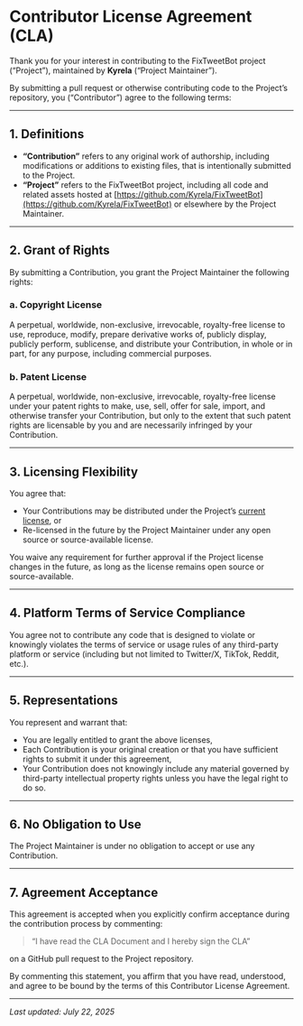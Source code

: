 # Contributor License Agreement (CLA)

Thank you for your interest in contributing to the FixTweetBot project (“Project”), maintained by **Kyrela** (“Project Maintainer”).

By submitting a pull request or otherwise contributing code to the Project’s repository, you (“Contributor”) agree to the following terms:

---

## 1. Definitions

- **“Contribution”** refers to any original work of authorship, including modifications or additions to existing files, that is intentionally submitted to the Project.
- **“Project”** refers to the FixTweetBot project, including all code and related assets hosted at [https://github.com/Kyrela/FixTweetBot](https://github.com/Kyrela/FixTweetBot) or elsewhere by the Project Maintainer.

---

## 2. Grant of Rights

By submitting a Contribution, you grant the Project Maintainer the following rights:

### a. Copyright License

A perpetual, worldwide, non-exclusive, irrevocable, royalty-free license to use, reproduce, modify, prepare derivative works of, publicly display, publicly perform, sublicense, and distribute your Contribution, in whole or in part, for any purpose, including commercial purposes.

### b. Patent License

A perpetual, worldwide, non-exclusive, irrevocable, royalty-free license under your patent rights to make, use, sell, offer for sale, import, and otherwise transfer your Contribution, but only to the extent that such patent rights are licensable by you and are necessarily infringed by your Contribution.

---

## 3. Licensing Flexibility

You agree that:
- Your Contributions may be distributed under the Project’s [current license](https://github.com/Kyrela/FixTweetBot/blob/main/LICENSE), or
- Re-licensed in the future by the Project Maintainer under any open source or source-available license.

You waive any requirement for further approval if the Project license changes in the future, as long as the license remains open source or source-available.

---

## 4. Platform Terms of Service Compliance

You agree not to contribute any code that is designed to violate or knowingly violates the terms of service or usage rules of any third-party platform or service (including but not limited to Twitter/X, TikTok, Reddit, etc.).

---

## 5. Representations

You represent and warrant that:
- You are legally entitled to grant the above licenses,
- Each Contribution is your original creation or that you have sufficient rights to submit it under this agreement,
- Your Contribution does not knowingly include any material governed by third-party intellectual property rights unless you have the legal right to do so.

---

## 6. No Obligation to Use

The Project Maintainer is under no obligation to accept or use any Contribution.

---

## 7. Agreement Acceptance

This agreement is accepted when you explicitly confirm acceptance during the contribution process by commenting:

> “I have read the CLA Document and I hereby sign the CLA”

on a GitHub pull request to the Project repository.

By commenting this statement, you affirm that you have read, understood, and agree to be bound by the terms of this Contributor License Agreement.

---

_Last updated: July 22, 2025_
